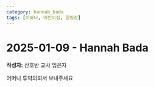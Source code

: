 ```yaml
---
category: hannah_bada
tags: [이해나, 어린이집, 알림장]
---
```


# 2025-01-09 - Hannah Bada

**작성자:** 산호반 교사 임은자  

어머니 투약의뢰서 보내주세요

